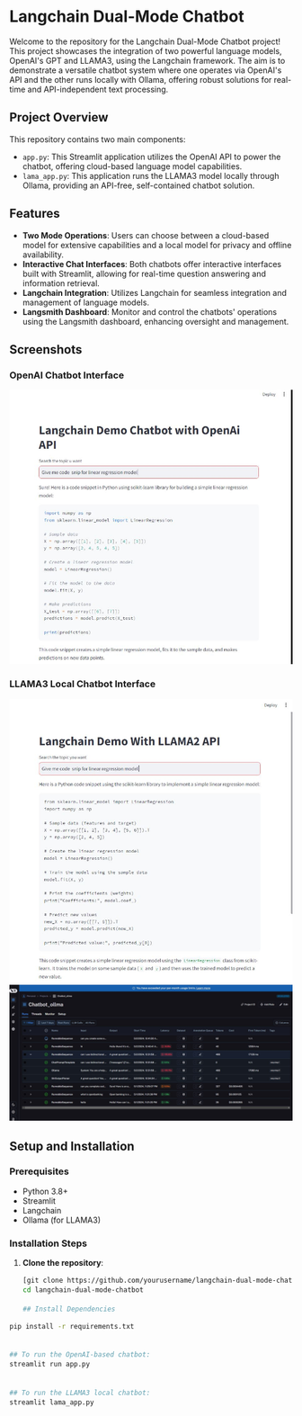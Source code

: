 # Langchain Dual-Mode Chatbot

Welcome to the repository for the Langchain Dual-Mode Chatbot project! This project showcases the integration of two powerful language models, OpenAI's GPT and LLAMA3, using the Langchain framework. The aim is to demonstrate a versatile chatbot system where one operates via OpenAI's API and the other runs locally with Ollama, offering robust solutions for real-time and API-independent text processing.

## Project Overview

This repository contains two main components:
- `app.py`: This Streamlit application utilizes the OpenAI API to power the chatbot, offering cloud-based language model capabilities.
- `lama_app.py`: This application runs the LLAMA3 model locally through Ollama, providing an API-free, self-contained chatbot solution.

## Features

- **Two Mode Operations**: Users can choose between a cloud-based model for extensive capabilities and a local model for privacy and offline availability.
- **Interactive Chat Interfaces**: Both chatbots offer interactive interfaces built with Streamlit, allowing for real-time question answering and information retrieval.
- **Langchain Integration**: Utilizes Langchain for seamless integration and management of language models.
- **Langsmith Dashboard**: Monitor and control the chatbots' operations using the Langsmith dashboard, enhancing oversight and management.

## Screenshots

### OpenAI Chatbot Interface
![OpenAI Chatbot Interface](img/Capture_openai.JPG)

### LLAMA3 Local Chatbot Interface
![LLAMA3 Local Chatbot Interface](img/Capture.JPG)
![LLAMA3 Langsmith](img/Capture_langsmith.JPG)

## Setup and Installation

### Prerequisites
- Python 3.8+
- Streamlit
- Langchain
- Ollama (for LLAMA3)

### Installation Steps

1. **Clone the repository**:
   ```bash
   [git clone https://github.com/yourusername/langchain-dual-mode-chatbot.git](https://github.com/nani2357/chatbot_using_langchain_and_ollama.git)
   cd langchain-dual-mode-chatbot

   ## Install Dependencies

```bash
pip install -r requirements.txt


## To run the OpenAI-based chatbot:
streamlit run app.py


## To run the LLAMA3 local chatbot:
streamlit lama_app.py


